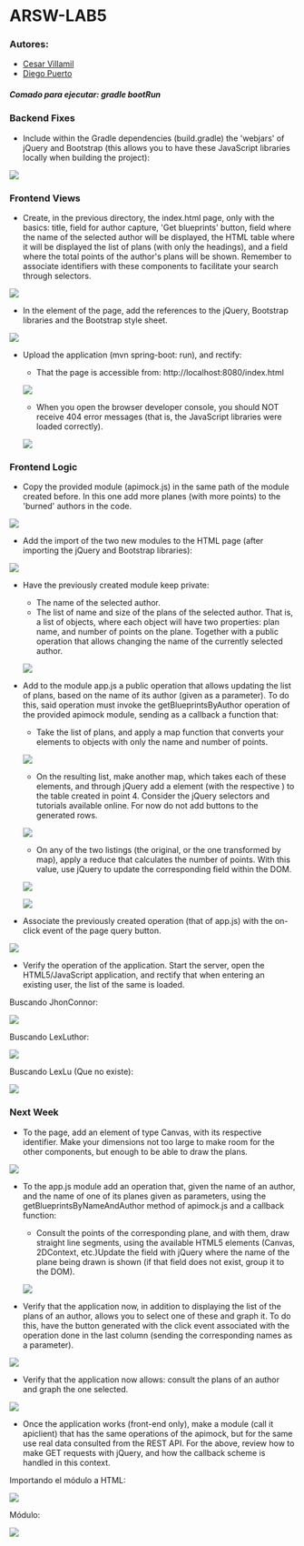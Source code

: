 # ARSW-LAB5

### Autores:
- [Cesar Villamil](https://github.com/cvillamiljr)
- [Diego Puerto](https://github.com/Diego23p)

##### Comado para ejecutar: gradle bootRun

### Backend Fixes

- Include within the Gradle dependencies (build.gradle) the 'webjars' of jQuery and Bootstrap (this allows you to have these JavaScript libraries locally when building the project):

![](/BLUEPRINTS_PART1/img/1.PNG)

### Frontend Views

- Create, in the previous directory, the index.html page, only with the basics: title, field for author capture, 'Get blueprints' button, field where the name of the selected author will be displayed, the HTML table where it will be displayed the list of plans (with only the headings), and a field where the total points of the author's plans will be shown. Remember to associate identifiers with these components to facilitate your search through selectors.

![](/BLUEPRINTS_PART1/img/2.PNG)

- In the <head> element of the page, add the references to the jQuery, Bootstrap libraries and the Bootstrap style sheet.

![](/BLUEPRINTS_PART1/img/3.PNG)

- Upload the application (mvn spring-boot: run), and rectify:
    - That the page is accessible from: http://localhost:8080/index.html
    
    ![](/BLUEPRINTS_PART1/img/4.PNG)

    - When you open the browser developer console, you should NOT receive 404 error messages (that is, the JavaScript libraries were loaded correctly).
    
    ![](/BLUEPRINTS_PART1/img/5.PNG)
    
### Frontend Logic

- Copy the provided module (apimock.js) in the same path of the module created before. In this one add more planes (with more points) to the 'burned' authors in the code.

![](/BLUEPRINTS_PART1/img/6.PNG)

- Add the import of the two new modules to the HTML page (after importing the jQuery and Bootstrap libraries):

![](/BLUEPRINTS_PART1/img/7.PNG)

- Have the previously created module keep private:
    - The name of the selected author. 
    - The list of name and size of the plans of the selected author. That is, a list of objects, where each object will have two properties: plan name, and number of points on the plane. Together with a public operation that allows changing the name of the currently selected author.
    
    ![](/BLUEPRINTS_PART1/img/8.PNG)

- Add to the module app.js a public operation that allows updating the list of plans, based on the name of its author (given as a parameter). To do this, said operation must invoke the getBlueprintsByAuthor operation of the provided apimock module, sending as a callback a function that:
    - Take the list of plans, and apply a map function that converts your elements to objects with only the name and number of points.
    
    ![](/BLUEPRINTS_PART1/img/9.PNG)

    - On the resulting list, make another map, which takes each of these elements, and through jQuery add a  element (with the respective ) to the table created in point 4. Consider the jQuery selectors and tutorials available online. For now do not add buttons to the generated rows.
    
    ![](/BLUEPRINTS_PART1/img/10.PNG)
    
    - On any of the two listings (the original, or the one transformed by map), apply a reduce that calculates the number of points. With this value, use jQuery to update the corresponding field within the DOM.
    
    ![](/BLUEPRINTS_PART1/img/11.PNG)
    
    ![](/BLUEPRINTS_PART1/img/12.PNG)
    
- Associate the previously created operation (that of app.js) with the on-click event of the page query button.

![](/BLUEPRINTS_PART1/img/13.PNG)

- Verify the operation of the application. Start the server, open the HTML5/JavaScript application, and rectify that when entering an existing user, the list of the same is loaded.

Buscando JhonConnor:

![](/BLUEPRINTS_PART1/img/14.PNG)

Buscando LexLuthor:

![](/BLUEPRINTS_PART1/img/15.PNG)

Buscando LexLu (Que no existe):

![](/BLUEPRINTS_PART1/img/16.PNG)

### Next Week

- To the page, add an element of type Canvas, with its respective identifier. Make your dimensions not too large to make room for the other components, but enough to be able to draw the plans.

![](/BLUEPRINTS_PART1/img/17.jpg)

- To the app.js module add an operation that, given the name of an author, and the name of one of its planes given as parameters, using the getBlueprintsByNameAndAuthor method of apimock.js and a callback function:
    - Consult the points of the corresponding plane, and with them, draw straight line segments, using the available HTML5 elements (Canvas, 2DContext, etc.)Update the field with jQuery where the name of the plane being drawn is shown (if that field does not exist, group it to the DOM).
    
    ![](/BLUEPRINTS_PART1/img/18.jpg)

- Verify that the application now, in addition to displaying the list of the plans of an author, allows you to select one of these and graph it. To do this, have the button generated with the click event associated with the operation done in the last column (sending the corresponding names as a parameter).

![](/BLUEPRINTS_PART1/img/20.jpg)

- Verify that the application now allows: consult the plans of an author and graph the one selected.

![](/BLUEPRINTS_PART1/img/19.jpg)

- Once the application works (front-end only), make a module (call it apiclient) that has the same operations of the apimock, but for the same use real data consulted from the REST API. For the above, review how to make GET requests with jQuery, and how the callback scheme is handled in this context.

Importando el módulo a HTML:

![](/BLUEPRINTS_PART1/img/22.jpg)

Módulo:

![](/BLUEPRINTS_PART1/img/21.jpg)
